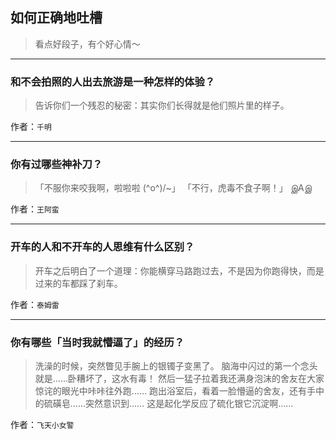 ## 如何正确地吐槽

> 看点好段子，有个好心情～


 
---

### 和不会拍照的人出去旅游是一种怎样的体验？

> 告诉你们一个残忍的秘密：其实你们长得就是他们照片里的样子。


作者：`千明`

---

### 你有过哪些神补刀？

> 「不服你来咬我啊，啦啦啦 \(^o^)/~」
> 「不行，虎毒不食子啊！」
> இAஇ


作者：`王阿蛮`

---

### 开车的人和不开车的人思维有什么区别？

> 开车之后明白了一个道理：你能横穿马路跑过去，不是因为你跑得快，而是过来的车都踩了刹车。


作者：`泰姆雷`

---

### 你有哪些「当时我就懵逼了」的经历？

> 洗澡的时候，突然瞥见手腕上的银镯子变黑了。
> 脑海中闪过的第一个念头就是……卧糟坏了，这水有毒！
> 然后一猛子拉着我还满身泡沫的舍友在大家惊诧的眼光中咔咔往外跑……
> 跑出浴室后，看着一脸懵逼的舍友，还有手中的硫磺皂……突然意识到……
> 这是起化学反应了硫化银它沉淀啊……


作者：`飞天小女警`